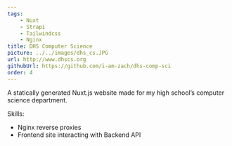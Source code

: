 ```yaml
---
tags:
    - Nuxt
    - Strapi
    - Tailwindcss
    - Nginx
title: DHS Computer Science
picture: ../../images/dhs_cs.JPG
url: http://www.dhscs.org
githubUrl: https://github.com/i-am-zach/dhs-comp-sci
order: 4
---
```

A statically generated Nuxt.js website made for my high school’s computer science department.

Skills:
*  Nginx reverse proxies
*  Frontend site interacting with Backend API